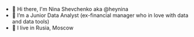 - 👋 Hi there, I'm Nina Shevchenko aka @heynina
- 👀 I’m a Junior Data Analyst (ex-financial manager who in love with data and data tools)
- 🌱 I live in Rusia, Moscow


<!---
HeyNina/HeyNina is a ✨ special ✨ repository because its `README.md` (this file) appears on your GitHub profile.
You can click the Preview link to take a look at your changes.
--->
